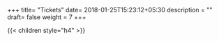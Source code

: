 +++
title= "Tickets"
date= 2018-01-25T15:23:12+05:30
description = ""
draft= false
weight = 7
+++



{{< children style="h4" >}}
